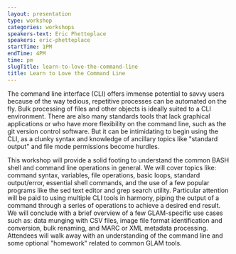 ```yaml
---
layout: presentation
type: workshop
categories: workshops
speakers-text: Eric Phetteplace
speakers: eric-phetteplace
startTime: 1PM
endTime: 4PM
time: pm
slugTitle: learn-to-love-the-command-line
title: Learn to Love the Command Line
---
```

<p>The command line interface (CLI) offers immense potential to savvy users because of the way tedious, repetitive processes can be automated on the fly. Bulk processing of files and other objects is ideally suited to a CLI environment. There are also many standards tools that lack graphical applications or who have more flexibility on the command line, such as the git version control software. But it can be intimidating to begin using the CLI, as a clunky syntax and knowledge of ancillary topics like "standard output" and file mode permissions become hurdles.</p>
<p>This workshop will provide a solid footing to understand the common BASH shell and command line operations in general. We will cover topics like: command syntax, variables, file operations, basic loops, standard output/error, essential shell commands, and the use of a few popular programs like the sed text editor and grep search utility. Particular attention will be paid to using multiple CLI tools in harmony, piping the output of a command through a series of operations to achieve a desired end result. We will conclude with a brief overview of a few GLAM-specific use cases such as: data munging with CSV files, image file format identification and conversion, bulk renaming, and MARC or XML metadata processing. Attendees will walk away with an understanding of the command line and some optional "homework" related to common GLAM tools.</p>
